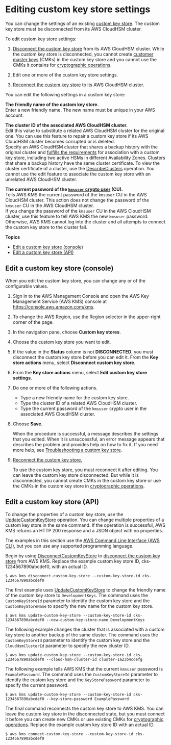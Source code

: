 # Editing custom key store settings<a name="update-keystore"></a>

You can change the settings of an existing [custom key store](key-store-concepts.md#concept-custom-key-store)\. The custom key store must be disconnected from its AWS CloudHSM cluster\.

To edit custom key store settings:

1. [Disconnect the custom key store](disconnect-keystore.md) from its AWS CloudHSM cluster\. While the custom key store is disconnected, you cannot create [customer master keys](concepts.md#master_keys) \(CMKs\) in the custom key store and you cannot use the CMKs it contains for [cryptographic operations](use-cmk-keystore.md)\. 

1. Edit one or more of the custom key store settings\.

1. [Reconnect the custom key store](disconnect-keystore.md) to its AWS CloudHSM cluster\.

You can edit the following settings in a custom key store:

**The friendly name of the custom key store\.**  
Enter a new friendly name\. The new name must be unique in your AWS account\.

**The cluster ID of the associated AWS CloudHSM cluster\.**  
Edit this value to substitute a related AWS CloudHSM cluster for the original one\. You can use this feature to repair a custom key store if its AWS CloudHSM cluster becomes corrupted or is deleted\.   
Specify an AWS CloudHSM cluster that shares a backup history with the original cluster and [fulfills the requirements](create-keystore.md#before-keystore) for association with a custom key store, including two active HSMs in different Availability Zones\. Clusters that share a backup history have the same cluster certificate\. To view the cluster certificate of a cluster, use the [DescribeClusters](https://docs.aws.amazon.com/cloudhsm/latest/APIReference/API_DescribeClusters.html) operation\. You cannot use the edit feature to associate the custom key store with an unrelated AWS CloudHSM cluster\. 

**The current password of the [`kmsuser` crypto user](key-store-concepts.md#concept-kmsuser) \(CU\)\.**  
Tells AWS KMS the current password of the `kmsuser` CU in the AWS CloudHSM cluster\. This action does not change the password of the `kmsuser` CU in the AWS CloudHSM cluster\.  
If you change the password of the `kmsuser` CU in the AWS CloudHSM cluster, use this feature to tell AWS KMS the new `kmsuser` password\. Otherwise, AWS KMS cannot log into the cluster and all attempts to connect the custom key store to the cluster fail\. 

**Topics**
+ [Edit a custom key store \(console\)](#update-keystore-console)
+ [Edit a custom key store \(API\)](#update-keystore-api)

## Edit a custom key store \(console\)<a name="update-keystore-console"></a>

When you edit the custom key store, you can change any or of the configurable values\.

1. Sign in to the AWS Management Console and open the AWS Key Management Service \(AWS KMS\) console at [https://console\.aws\.amazon\.com/kms](https://console.aws.amazon.com/kms)\.

1. To change the AWS Region, use the Region selector in the upper\-right corner of the page\.

1. In the navigation pane, choose **Custom key stores**\.

1. Choose the custom key store you want to edit\. 

1. If the value in the **Status** column is not **DISCONNECTED**, you must disconnect the custom key store before you can edit it\. From the **Key store actions** menu, select **Disconnect custom key store**\.

1. From the **Key store actions** menu, select **Edit custom key store settings**\.

1. Do one or more of the following actions\.
   + Type a new friendly name for the custom key store\.
   + Type the cluster ID of a related AWS CloudHSM cluster\.
   + Type the current password of the `kmsuser` crypto user in the associated AWS CloudHSM cluster\.

1. Choose **Save**\.

   When the procedure is successful, a message describes the settings that you edited\. When it is unsuccessful, an error message appears that describes the problem and provides help on how to fix it\. If you need more help, see [Troubleshooting a custom key store](fix-keystore.md)\.

1. [Reconnect the custom key store\.](disconnect-keystore.md)

   To use the custom key store, you must reconnect it after editing\. You can leave the custom key store disconnected\. But while it is disconnected, you cannot create CMKs in the custom key store or use the CMKs in the custom key store in [cryptographic operations](use-cmk-keystore.md)\.

## Edit a custom key store \(API\)<a name="update-keystore-api"></a>

To change the properties of a custom key store, use the [UpdateCustomKeyStore](https://docs.aws.amazon.com/kms/latest/APIReference/API_UpdateCustomKeyStore.html) operation\. You can change multiple properties of a custom key store in the same command\. If the operation is successful, AWS KMS returns an HTTP 200 response and a JSON object with no properties\.

The examples in this section use the [AWS Command Line Interface \(AWS CLI\)](https://aws.amazon.com/cli/), but you can use any supported programming language\. 

Begin by using [DisconnectCustomKeyStore](https://docs.aws.amazon.com/kms/latest/APIReference/API_DisconnectCustomKeyStore.html) to [disconnect the custom key store](disconnect-keystore.md) from AWS KMS\. Replace the example custom key store ID, cks\-1234567890abcdef0, with an actual ID\.

```
$ aws kms disconnect-custom-key-store --custom-key-store-id cks-1234567890abcdef0
```

The first example uses [UpdateCustomKeyStore](https://docs.aws.amazon.com/kms/latest/APIReference/API_UpdateCustomKeyStore.html) to change the friendly name of the custom key store to `DevelopmentKeys`\. The command uses the `CustomKeyStoreId` parameter to identify the custom key store and the `CustomKeyStoreName` to specify the new name for the custom key store\.

```
$ aws kms update-custom-key-store --custom-key-store-id cks-1234567890abcdef0 --new-custom-key-store-name DevelopmentKeys
```

The following example changes the cluster that is associated with a custom key store to another backup of the same cluster\. The command uses the `CustomKeyStoreId` parameter to identify the custom key store and the `CloudHsmClusterId` parameter to specify the new cluster ID\. 

```
$ aws kms update-custom-key-store --custom-key-store-id cks-1234567890abcdef0 --cloud-hsm-cluster-id cluster-1a23b4cdefg
```

The following example tells AWS KMS that the current `kmsuser` password is `ExamplePassword`\. The command uses the `CustomKeyStoreId` parameter to identify the custom key store and the `KeyStorePassword` parameter to specify the current password\.

```
$ aws kms update-custom-key-store --custom-key-store-id cks-1234567890abcdef0 --key-store-password ExamplePassword
```

The final command reconnects the custom key store to AWS KMS\. You can leave the custom key store in the disconnected state, but you must connect it before you can create new CMKs or use existing CMKs for [cryptographic operations](use-cmk-keystore.md)\. Replace the example custom key store ID with an actual ID\.

```
$ aws kms connect-custom-key-store --custom-key-store-id cks-1234567890abcdef0
```